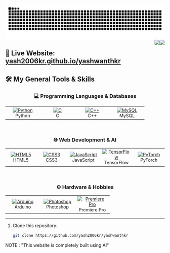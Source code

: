 <picture>
  <source media="(prefers-color-scheme: dark)" srcset="https://raw.githubusercontent.com/obregonia1/obregonia1/master/img/snake-dark.svg">
  <source media="(prefers-color-scheme: light)" srcset="https://raw.githubusercontent.com/obregonia1/obregonia1/master/img/snake.svg">
  <img alt="github contribution grid snake animation" src="https://raw.githubusercontent.com/obregonia1/obregonia1/master/img/snake.svg">
</picture>


<div align="right">
  <img src="https://komarev.com/ghpvc/?username=yash2006kr&&style=flat-square&color=blue" align="right" />
  <img src="https://img.shields.io/github/stars/yash2006kr?affiliations=OWNER%2CCOLLABORATOR&style=flat-square&color=blue" align="right" />
</div>

🔗 **Live Website**: [yash2006kr.github.io/yashwanthkr](https://yash2006kr.github.io/yashwanthkr/)  
---

## 🛠️ My General Tools & Skills

<div align="center">
  <h3 align="center"> 💻 Programming Languages & Databases </h3>
  <table>
    <tr>
      <td align="center" width="96">
        <a href="#"><img src="https://skillicons.dev/icons?i=python" width="48" height="48" alt="Python" /></a>
        <br>Python
      </td>
      <td align="center" width="96">
        <a href="#"><img src="https://skillicons.dev/icons?i=c" width="48" height="48" alt="C" /></a>
        <br>C
      </td>
      <td align="center" width="96">
        <a href="#"><img src="https://skillicons.dev/icons?i=cpp" width="48" height="48" alt="C++" /></a>
        <br>C++
      </td>
      <td align="center" width="96">
        <a href="#"><img src="https://skillicons.dev/icons?i=mysql" width="48" height="48" alt="MySQL" /></a>
        <br>MySQL
      </td>
    </tr>
  </table>
</div>

<br>

<div align="center">
  <h3 align="center"> 🌐 Web Development & AI </h3>
  <table>
    <tr>
      <td align="center" width="96">
        <a href="#"><img src="https://skillicons.dev/icons?i=html" width="48" height="48" alt="HTML5" /></a>
        <br>HTML5
      </td>
      <td align="center" width="96">
        <a href="#"><img src="https://skillicons.dev/icons?i=css" width="48" height="48" alt="CSS3" /></a>
        <br>CSS3
      </td>
      <td align="center" width="96">
        <a href="#"><img src="https://skillicons.dev/icons?i=js" width="48" height="48" alt="JavaScript" /></a>
        <br>JavaScript
      </td>
      <td align="center" width="96">
        <a href="#"><img src="https://skillicons.dev/icons?i=tensorflow" width="48" height="48" alt="TensorFlow" /></a>
        <br>TensorFlow
      </td>
       <td align="center" width="96">
        <a href="#"><img src="https://skillicons.dev/icons?i=pytorch" width="48" height="48" alt="PyTorch" /></a>
        <br>PyTorch
      </td>
    </tr>
  </table>
</div>

<br>

<div align="center">
  <h3 align="center"> ⚙️ Hardware & Hobbies </h3>
  <table>
    <tr>
      <td align="center" width="96">
        <a href="#"><img src="https://skillicons.dev/icons?i=arduino" width="48" height="48" alt="Arduino" /></a>
        <br>Arduino
      </td>
      <td align="center" width="96">
        <a href="#"><img src="https://skillicons.dev/icons?i=photoshop" width="48" height="48" alt="Photoshop" /></a>
        <br>Photoshop
      </td>
      <td align="center" width="96">
        <a href="#"><img src="https://skillicons.dev/icons?i=pr" width="48" height="48" alt="Premiere Pro" /></a>
        <br>Premiere Pro
      </td>
    </tr>
  </table>
</div>

---


1. Clone this repository:
   ```bash
   git clone https://github.com/yash2006kr/yashwanthkr
NOTE : "This website is completely built using AI"
